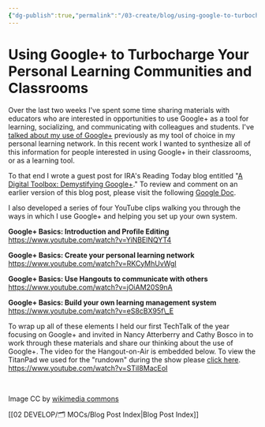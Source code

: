 ```yaml
---
{"dg-publish":true,"permalink":"/03-create/blog/using-google-to-turbocharge-your-personal-learning-communities-and-classrooms/","title":"Using Google+ to Turbocharge Your Personal Learning Communities and Classrooms","tags":["google","google-apps","pln","techtalk"]}
---
```


# Using Google+ to Turbocharge Your Personal Learning Communities and Classrooms

Over the last two weeks I've spent some time sharing materials with educators who are interested in opportunities to use Google+ as a tool for learning, socializing, and communicating with colleagues and students. I've [talked about my use of Google+](http://wiobyrne.com/develop-your-own-personal-learning-network-using-twitter-and-google/) previously as my tool of choice in my personal learning network. In this recent work I wanted to synthesize all of this information for people interested in using Google+ in their classrooms, or as a learning tool.

To that end I wrote a guest post for IRA's Reading Today blog entitled "[A Digital Toolbox: Demystifying Google+](http://www.reading.org/general/Publications/blog/engage/engage-single-post/engage/2013-10-17/a-digital-toolbox-demystifying-google-#.UmVVPGRaIgA)." To review and comment on an earlier version of this blog post, please visit the following [Google Doc](https://docs.google.com/document/d/1BtTRIGQqZpJbsfXcXsLUdgBeVpDT6uOS3g6YoUo3VxM/edit?usp=sharing).

I also developed a series of four YouTube clips walking you through the ways in which I use Google+ and helping you set up your own system.

**Google+ Basics: Introduction and Profile Editing** https://www.youtube.com/watch?v=YiNBElNQYT4

**Google+ Basics: Create your personal learning network** https://www.youtube.com/watch?v=RKCyMhUvWgI

**Google+ Basics: Use Hangouts to communicate with others** https://www.youtube.com/watch?v=jOiAM20S9nA

**Google+ Basics: Build your own learning management system** https://www.youtube.com/watch?v=eS8cBX95f\_E

To wrap up all of these elements I held our first TechTalk of the year focusing on Google+ and invited in Nancy Atterberry and Cathy Bosco in to work through these materials and share our thinking about the use of Google+. The video for the Hangout-on-Air is embedded below. To view the TitanPad we used for the "rundown" during the show please [click here](http://wiobyrne.titanpad.com/2?). https://www.youtube.com/watch?v=STiI8MacEoI

 

Image CC by [wikimedia commons](http://commons.wikimedia.org/wiki/File:Google%2B_Sticker_Icon.png)

[[02 DEVELOP/🗂️ MOCs/Blog Post Index\|Blog Post Index]]